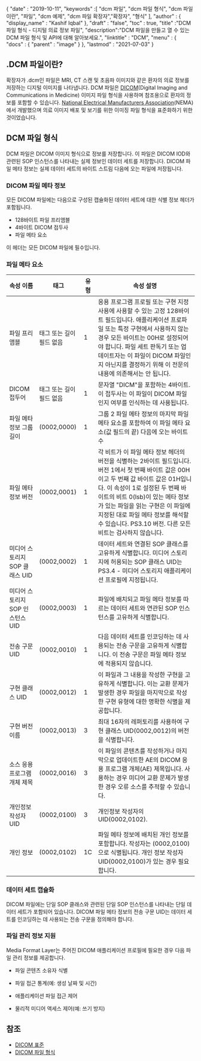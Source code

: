 {
  "date" : "2019-10-11",
  "keywords" :[ "dcm 파일", "dcm 파일 형식", "dcm 파일이란", "파일", "dcm 예제", "dcm 파일 확장자","확장자", "형식" ],
  "author" : {
    "display_name" : "Kashif Iqbal"
},
  "draft" : "false",
  "toc" : true,
  "title" :"DCM 파일 형식 - 디지털 의료 정보 파일",
  "description":"DCM 파일을 만들고 열 수 있는 DCM 파일 형식 및 API에 대해 알아보세요.",
  "linktitle" : "DCM",
  "menu" : {
    "docs" : {
      "parent" : "image"
}
},
  "lastmod" : "2021-07-03"
}

## .DCM 파일이란?

확장자가 .dcm인 파일은 MRI, CT 스캔 및 초음파 이미지와 같은 환자의 의료 정보를 저장하는 디지털 이미지를 나타냅니다. DCM 파일은 [DICOM](/ko/image/dicom)(Digital Imaging and Communications in Medicine) 이미지 파일 형식을 사용하며 참조용으로 환자의 정보를 포함할 수 있습니다. [National Electrical Manufacturers Association](https://en.wikipedia.org/wiki/National_Electrical_Manufacturers_Association)(NEMA)에서 개발했으며 의료 이미지 배포 및 보기를 위한 이미징 파일 형식을 표준화하기 위한 것이었습니다.

## DCM 파일 형식

DCM 파일은 DICOM 이미지 형식으로 정보를 저장합니다. 이 파일은 DICOM IOD와 관련된 SOP 인스턴스를 나타내는 실제 정보인 데이터 세트를 저장합니다. DICOM 파일 메타 정보는 실제 데이터 세트의 바이트 스트림 다음에 오는 파일에 저장됩니다.

### DICOM 파일 메타 정보 ##

모든 DICOM 파일에는 다음으로 구성된 캡슐화된 데이터 세트에 대한 식별 정보 헤더가 포함됩니다.
* 128바이트 파일 프리앰블
* 4바이트 DICOM 접두사
* 파일 메타 요소

이 헤더는 모든 DICOM 파일에 필수입니다.

### 파일 메타 요소 ###
|속성 이름|태그|유형| 속성 설명
---|---|---|---|
|파일 프리앰블|태그 또는 길이 필드 없음|1|응용 프로그램 프로필 또는 구현 지정 사용에 사용할 수 있는 고정 128바이트 필드입니다. 애플리케이션 프로파일 또는 특정 구현에서 사용하지 않는 경우 모든 바이트는 00H로 설정되어야 합니다. 파일 세트 판독기 또는 업데이트자는 이 파일이 DICOM 파일인지 아닌지를 결정하기 위해 이 전문의 내용에 의존해서는 안 됩니다.
|DICOM 접두어|태그 또는 길이 필드 없음|1|문자열 "DICM"을 포함하는 4바이트. 이 접두사는 이 파일이 DICOM 파일인지 여부를 인식하는 데 사용됩니다.
|파일 메타 정보 그룹 길이|(0002,0000)|1|그룹 2 파일 메타 정보의 마지막 파일 메타 요소를 포함하여 이 파일 메타 요소(값 필드의 끝) 다음에 오는 바이트 수
|파일 메타 정보 버전|(0002,0001)|1|각 비트가 이 파일 메타 정보 헤더의 버전을 식별하는 2바이트 필드입니다. 버전 1에서 첫 번째 바이트 값은 00H이고 두 번째 값 바이트 값은 01H입니다. 이 속성이 1로 설정된 두 번째 바이트의 비트 0(lsb)이 있는 메타 정보가 있는 파일을 읽는 구현은 이 파일에 지정된 대로 파일 메타 정보를 해석할 수 있습니다. PS3.10 버전. 다른 모든 비트는 검사하지 않습니다.
|미디어 스토리지 SOP 클래스 UID|(0002,0002)|1|데이터 세트와 연결된 SOP 클래스를 고유하게 식별합니다. 미디어 스토리지에 허용되는 SOP 클래스 UID는 PS3.4 - 미디어 스토리지 애플리케이션 프로필에 지정됩니다.
|미디어 스토리지 SOP 인스턴스 UID|(0002,0003)|1|파일에 배치되고 파일 메타 정보를 따르는 데이터 세트와 연관된 SOP 인스턴스를 고유하게 식별합니다.
|전송 구문 UID|(0002,0010)|1|다음 데이터 세트를 인코딩하는 데 사용되는 전송 구문을 고유하게 식별합니다. 이 전송 구문은 파일 메타 정보에 적용되지 않습니다.
|구현 클래스 UID|(0002,0012)|1|이 파일과 그 내용을 작성한 구현을 고유하게 식별합니다. 이는 교환 문제가 발생한 경우 파일을 마지막으로 작성한 구현 유형에 대한 명확한 식별을 제공합니다.
|구현 버전 이름|(0002,0013)|3|최대 16자의 레퍼토리를 사용하여 구현 클래스 UID(0002,0012)의 버전을 식별합니다.
|소스 응용 프로그램 개체 제목|(0002,0016)|3|이 파일의 콘텐츠를 작성하거나 마지막으로 업데이트한 AE의 DICOM 응용 프로그램 개체(AE) 제목입니다. 사용하는 경우 미디어 교환 문제가 발생한 경우 오류 소스를 추적할 수 있습니다.
|개인정보 작성자 UID|(0002,0100)|3|개인정보 작성자의 UID(0002,0102).
|개인 정보|(0002,0102)|1C|파일 메타 정보에 배치된 개인 정보를 포함합니다. 작성자는 (0002,0100)으로 식별됩니다. 개인 정보 작성자 UID(0002,0100)가 있는 경우 필요합니다.

### 데이터 세트 캡슐화 ###

DICOM 파일에는 단일 SOP 클래스와 관련된 단일 SOP 인스턴스를 나타내는 단일 데이터 세트가 포함되어 있습니다. DICOM 파일 메타 정보의 전송 구문 UID는 데이터 세트를 인코딩하는 데 사용되는 전송 구문을 정의해야 합니다.

### 파일 관리 정보 지원 ###

Media Format Layer는 주어진 DICOM 애플리케이션 프로필에 필요한 경우 다음 파일 관리 정보를 제공합니다.

* 파일 콘텐츠 소유자 식별

* 파일 접근 통계(예: 생성 날짜 및 시간)

* 애플리케이션 파일 접근 제어

* 물리적 미디어 액세스 제어(예: 쓰기 방지)

## 참조 ##
* [DICOM 표준](https://www.dicomstandard.org/current/)
* [DICOM 파일 형식](https://dicom.nema.org/dicom/2013/output/chtml/part10/chapter_7.html)

